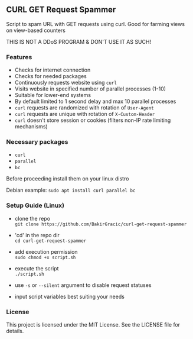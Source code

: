 ## CURL GET Request Spammer

Script to spam URL with GET requests using curl. Good for farming views on view-based counters

THIS IS NOT A DDoS PROGRAM & DON'T USE IT AS SUCH!

### Features

- Checks for internet connection
- Checks for needed packages
- Continuously requests website using `curl`
- Visits website in specified number of parallel processes (1-10)
- Suitable for lower-end systems
- By default limited to 1 second delay and max 10 parallel processes
- `curl` requests are randomized with rotation of `User-Agent`
- `curl` requests are unique with rotation of `X-Custom-Header`
- `curl` doesn't store session or cookies (filters non-IP rate limiting mechanisms)

### Necessary packages

- `curl`
- `parallel`
- `bc`

Before proceeding install them on your linux distro

Debian example: `sudo apt install curl parallel bc`


### Setup Guide (Linux)

- clone the repo<br />
`git clone https://github.com/BakirGracic/curl-get-request-spammer`

- 'cd' in the repo dir<br />
`cd curl-get-request-spammer`

- add execution permission<br />
`sudo chmod +x script.sh`

- execute the script<br />
`./script.sh`

- use `-s` or `--silent` argument to disable request statuses

- input script variables best suiting your needs

### License

This project is licensed under the MIT License. See the LICENSE file for details.
